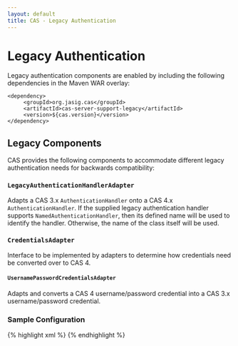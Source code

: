 ```yaml
---
layout: default
title: CAS - Legacy Authentication
---
```

# Legacy Authentication
Legacy authentication components are enabled by including the following dependencies in the Maven WAR overlay:

    <dependency>
         <groupId>org.jasig.cas</groupId>
         <artifactId>cas-server-support-legacy</artifactId>
         <version>${cas.version}</version>
    </dependency>

## Legacy Components
CAS provides the following components to accommodate different legacy authentication needs for backwards compatibility:

### `LegacyAuthenticationHandlerAdapter`
Adapts a CAS 3.x `AuthenticationHandler` onto a CAS 4.x `AuthenticationHandler`. If the supplied legacy authentication handler supports `NamedAuthenticationHandler`, then its defined name will be used to identify the handler. Otherwise, the name of the class itself will be used.

### `CredentialsAdapter`
Interface to be implemented by adapters to determine how credentials need be converted over to CAS 4.

#### `UsernamePasswordCredentialsAdapter`
Adapts and converts a CAS 4 username/password credential into a CAS 3.x username/password credential.

### Sample Configuration

{% highlight xml %}
<bean id="legacyAuthHandler"
      class="org.jasig.cas.authentication.LegacyAuthenticationHandlerAdapter"
      c:legacy-ref="cas3LegacyAuthenticationHandler"
      c:adapter-ref="usernamePasswordCredentialsAdapter" />
{% endhighlight %}

